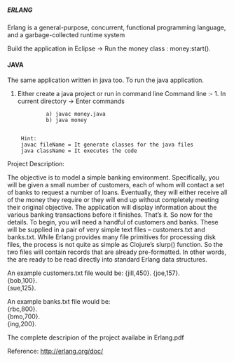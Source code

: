 ##### ERLANG ####
Erlang is a general-purpose, concurrent, functional programming language, and a garbage-collected runtime system

Build the application in Eclipse
  -> Run the money class : money:start().

#### JAVA ####
The same application written in java too. To run the java application.

1. Either create a java project or run in command line
	 Command line :-
		1. In current directory -> Enter commands 
		
				a) javac money.java 	                                                                               		
				b) java money       


		Hint: 
		javac fileName = It generate classes for the java files
		java className = It executes the code

Project Description:

The objective is to model a simple banking environment. Specifically, you will be given a small number of customers, each of whom will contact a set of banks to request a number of loans. Eventually, they will either receive all of the money they require or they will end up without completely meeting their original objective. The application will display information about the various banking transactions before it finishes. That’s it. So now for the details. To begin, you will need a handful of customers and banks. These will be supplied in a pair of very simple text files – customers.txt and banks.txt. While Erlang provides many file primitives for processing disk files, the process is not quite as simple as Clojure’s slurp() function. So the two files will contain records that are already pre-formatted. In other words, the are ready to be read directly into standard Erlang data structures.

An example 
customers.txt file would be: {jill,450}.
{joe,157}.					 											
{bob,100}.																
{sue,125}.																

An example banks.txt file would be:													
{rbc,800}.																
{bmo,700}.																
{ing,200}.																

The complete descripion of the project availabe in Erlang.pdf

Reference: http://erlang.org/doc/
